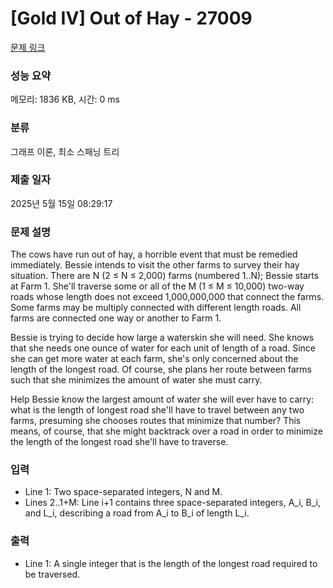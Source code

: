 # [Gold IV] Out of Hay - 27009 

[문제 링크](https://www.acmicpc.net/problem/27009) 

### 성능 요약

메모리: 1836 KB, 시간: 0 ms

### 분류

그래프 이론, 최소 스패닝 트리

### 제출 일자

2025년 5월 15일 08:29:17

### 문제 설명

<p>The cows have run out of hay, a horrible event that must be remedied immediately. Bessie intends to visit the other farms to survey their hay situation. There are N (2 ≤ N ≤ 2,000) farms (numbered 1..N); Bessie starts at Farm 1. She'll traverse some or all of the M (1 ≤ M ≤ 10,000) two-way roads whose length does not exceed 1,000,000,000 that connect the farms. Some farms may be multiply connected with different length roads. All farms are connected one way or another to Farm 1.</p>

<p>Bessie is trying to decide how large a waterskin she will need. She knows that she needs one ounce of water for each unit of length of a road. Since she can get more water at each farm, she's only concerned about the length of the longest road. Of course, she plans her route between farms such that she minimizes the amount of water she must carry.</p>

<p>Help Bessie know the largest amount of water she will ever have to carry: what is the length of longest road she'll have to travel between any two farms, presuming she chooses routes that minimize that number? This means, of course, that she might backtrack over a road in order to minimize the length of the longest road she'll have to traverse.</p>

### 입력 

 <ul>
	<li>Line 1: Two space-separated integers, N and M.</li>
	<li>Lines 2..1+M: Line i+1 contains three space-separated integers, A_i, B_i, and L_i, describing a road from A_i to B_i of length L_i.</li>
</ul>

### 출력 

 <ul>
	<li>Line 1: A single integer that is the length of the longest road required to be traversed.</li>
</ul>

